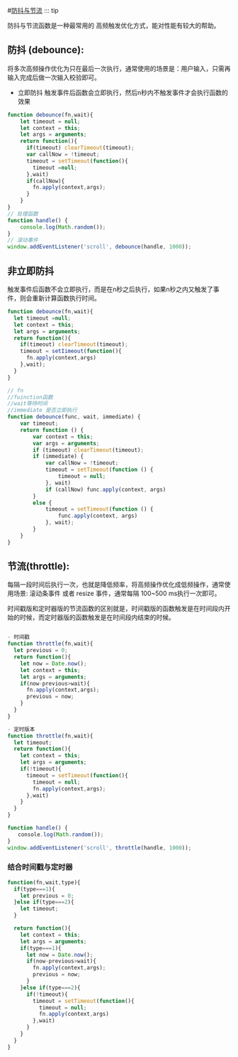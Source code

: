 
#[防抖与节流](https://www.cnblogs.com/momo798/p/9177767.html)
::: tip

防抖与节流函数是一种最常用的 高频触发优化方式，能对性能有较大的帮助。

## 防抖 (debounce): 
将多次高频操作优化为只在最后一次执行，通常使用的场景是：用户输入，只需再输入完成后做一次输入校验即可。
- 立即防抖
触发事件后函数会立即执行，然后n秒内不触发事件才会执行函数的效果
``` js
function debounce(fn,wait){
    let timeout = null;
    let context = this;
    let args = arguments;
    return function(){
      if(timeout) clearTimeout(timeout);
      var callNow = !timeout;
      timeout = setTimeout(function(){
        timeout =null;
      },wait)
      if(callNow){
        fn.apply(context,args);
      }
    }
}
// 处理函数
function handle() {    
    console.log(Math.random()); 
}
// 滚动事件
window.addEventListener('scroll', debounce(handle, 1000));


```
## 非立即防抖
触发事件后函数不会立即执行，而是在n秒之后执行，如果n秒之内又触发了事件，则会重新计算函数执行时间。

``` js
function debounce(fn,wait){
  let timeout =null;
  let context = this;
  let args = arguments;
  return function(){
    if(timeout) clearTimeout(timeout);
    timeout = setIimeout(function(){
      fn.apply(context,args)
    },wait);
  }
}
```

``` js
// fn 
//fuinction函数 
//wait等待时间 
//immediate 是否立即执行
function debounce(func, wait, immediate) {
    var timeout;
    return function () {
        var context = this;
        var args = arguments;
        if (timeout) clearTimeout(timeout);
        if (immediate) {
            var callNow = !timeout;
            timeout = setTimeout(function () {
                timeout = null;
            }, wait)
            if (callNow) func.apply(context, args)
        }
        else {
            timeout = setTimeout(function () {
                func.apply(context, args)
            }, wait);
        }
    }
}


```
## 节流(throttle): 
每隔一段时间后执行一次，也就是降低频率，将高频操作优化成低频操作，通常使用场景: 滚动条事件 或者 resize 事件，通常每隔 100~500 ms执行一次即可。

时间戳版和定时器版的节流函数的区别就是，时间戳版的函数触发是在时间段内开始的时候，而定时器版的函数触发是在时间段内结束的时候。

``` js

- 时间戳
function throttle(fn,wait){
  let previous = 0;
  return function(){
    let now = Date.now();
    let context = this;
    let args = arguments;
    if(now-previous>wait){
      fn.apply(context,args);
      previous = now;
    }
  }
}

- 定时版本
function throttle(fn,wait){
  let timeout;
  return function(){
    let context = this;
    let args = arguments;
    if(!timeout){
      timeout = setTimeout(function(){
        timeout = null;
        fn.apply(context,args);
      },wait)
    }
  }
}

function handle() {            
　　console.log(Math.random());        
}        
window.addEventListener('scroll', throttle(handle, 1000));
```

### 结合时间戳与定时器

``` js
function(fn,wait,type){
  if(type===1){
    let previous = 0;
  }else if(type===2){
    let timeout;
  }

  return function(){
    let context = this;
    let args = arguments;
    if(type===1){
      let now = Date.now();
      if(now-previous>wait){
        fn.apply(context,args);
        previous = now;
      }
    }else if(type===2){
      if(!timeout){
        timeout = setTimeout(function(){
          timeout = null;
          fn.apply(context,args)
        },wait)
      }
    }
  }
}

```